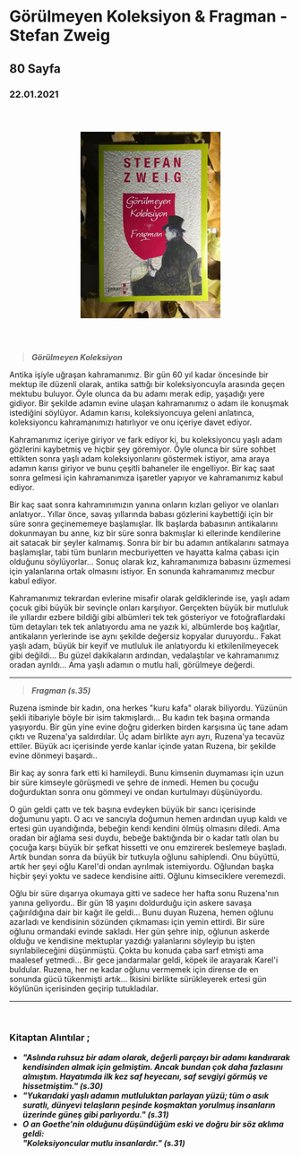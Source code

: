 
# Görülmeyen Koleksiyon & Fragman - Stefan Zweig 
## 80 Sayfa
### 22.01.2021
  
<br>

  <p align="center" style="padding: 10px">
    <img alt="Görülmeyen-Koleksiyon" src="../images/44_gorulmeyen_koleksiyon.jpg" width="250">
    <br>

<br>
<br>





> ***Görülmeyen Koleksiyon***

Antika işiyle uğraşan kahramanımız. Bir gün 60 yıl kadar öncesinde bir mektup ile düzenli olarak, antika sattığı bir koleksiyoncuyla arasında geçen mektubu buluyor. Öyle olunca da bu adamı merak edip, yaşadığı yere gidiyor. Bir şekilde adamın evine ulaşan kahramanımız o adam ile konuşmak istediğini söylüyor. Adamın karısı, koleksiyoncuya geleni anlatınca, koleksiyoncu kahramanımızı hatırlıyor ve onu içeriye davet ediyor.

Kahramanımız içeriye giriyor ve fark ediyor ki, bu koleksiyoncu yaşlı adam gözlerini kaybetmiş ve hiçbir şey göremiyor. Öyle olunca bir süre sohbet ettikten sonra yaşlı adam koleksiyonlarını göstermek istiyor, ama araya adamın karısı giriyor ve bunu çeşitli bahaneler ile engelliyor. Bir kaç saat sonra gelmesi için kahramanımıza işaretler yapıyor ve kahramanımız kabul ediyor.

Bir kaç saat sonra kahramınımızın yanına onların kızları geliyor ve olanları anlatıyor.. Yıllar önce, savaş yıllarında babası gözlerini kaybettiği için bir süre sonra geçinememeye başlamışlar. İlk başlarda babasının antikalarını dokunmayan bu anne, kız bir süre sonra bakmışlar ki ellerinde kendilerine ait satacak bir şeyler kalmamış. Sonra bir bir bu adamın antikalarını satmaya başlamışlar, tabi tüm bunların mecburiyetten ve hayatta kalma çabası için olduğunu söylüyorlar... Sonuç olarak kız, kahramanımıza babasını üzmemesi için yalanlarına ortak olmasını istiyor. En sonunda kahramanımız mecbur kabul ediyor.

Kahramanımız tekrardan evlerine misafir olarak geldiklerinde ise, yaşlı adam çocuk gibi büyük bir sevinçle onları karşılıyor. Gerçekten büyük bir mutluluk ile yıllardır ezbere bildiği gibi albümleri tek tek gösteriyor ve fotoğraflardaki tüm detayları tek tek anlatıyordu ama ne yazık ki, albümlerde boş kağıtlar, antikaların yerlerinde ise aynı şekilde değersiz kopyalar duruyordu.. Fakat yaşlı adam, büyük bir keyif ve mutluluk ile anlatıyordu ki etkilenilmeyecek gibi değildi... Bu güzel dakikaların ardından, vedalaştılar ve kahramanımız oradan ayrıldı... Ama yaşlı adamın o mutlu hali, görülmeye değerdi.

_____

> ***Fragman (s.35)***

Ruzena isminde bir kadın, ona herkes "kuru kafa" olarak biliyordu. Yüzünün şekli itibariyle böyle bir isim takmışlardı... Bu kadın tek başına ormanda yaşıyordu. Bir gün yine evine doğru giderken birden karşısına üç tane adam çıktı ve Ruzena'ya saldırdılar. Üç adam birlikte ayrı ayrı, Ruzena'ya tecavüz ettiler. Büyük acı içerisinde yerde kanlar içinde yatan Ruzena, bir şekilde evine dönmeyi başardı..

Bir kaç ay sonra fark etti ki hamileydi. Bunu kimsenin duymaması için uzun bir süre kimseyle görüşmedi ve şehre de inmedi. Hemen bu çocuğu doğurduktan sonra onu gömmeyi ve ondan kurtulmayı düşünüyordu.

O gün geldi çattı ve tek başına evdeyken büyük bir sancı içerisinde doğumunu yaptı. O acı ve sancıyla doğumun hemen ardından uyup kaldı ve ertesi gün uyandığında, bebeğin kendi kendini ölmüş olmasını diledi. Ama oradan bir ağlama sesi duydu, bebeğe baktığında bir o kadar tatlı olan bu çocuğa karşı büyük bir şefkat hissetti ve onu emzirerek beslemeye başladı. Artık bundan sonra da büyük bir tutkuyla oğlunu sahiplendi. Onu büyüttü, artık her şeyi oğlu Karel'di ondan ayrılmak istemiyordu. Oğlundan başka hiçbir şeyi yoktu ve sadece kendisine aitti. Oğlunu kimseciklere veremezdi.

Oğlu bir süre dışarıya okumaya gitti ve sadece her hafta sonu Ruzena'nın yanına geliyordu.. Bir gün 18 yaşını doldurduğu için askere savaşa çağırıldığına dair bir kağıt ile geldi...
Bunu duyan Ruzena, hemen oğlunu azarladı ve kendisinin sözünden çıkmaması için yemin ettirdi. Bir süre oğlunu ormandaki evinde sakladı. Her gün şehre inip, oğlunun askerde olduğu ve kendisine mektuplar yazdığı yalanlarını söyleyip bu işten sıyrılabileceğini düşünmüştü. Çokta bu konuda çaba sarf etmişti ama maalesef yetmedi... Bir gece jandarmalar geldi, köpek ile arayarak Karel'i buldular. Ruzena, her ne kadar oğlunu vermemek için dirense de en sonunda gücü tükenmişti artık... İkisini birlikte sürükleyerek ertesi gün köylünün içerisinden geçirip tutukladılar.

_______


<br>

### Kitaptan Alıntılar ;
- ***"Aslında ruhsuz bir adam olarak, değerli parçayı bir adamı kandırarak kendisinden almak için gelmiştim. Ancak bundan çok daha fazlasını almıştım. Hayatımda ilk kez saf heyecanı, saf sevgiyi görmüş ve hissetmiştim." (s.30)***
- ***"Yukarıdaki yaşlı adamın mutluluktan parlayan yüzü; tüm o asık suratlı, dünyevi telaşların peşinde koşmaktan yorulmuş insanların üzerinde güneş gibi parlıyordu." (s.31)***
- ***O an Goethe'nin olduğunu düşündüğüm eski ve doğru bir söz aklıma geldi: <br> "Koleksiyoncular mutlu insanlardır." (s.31)***